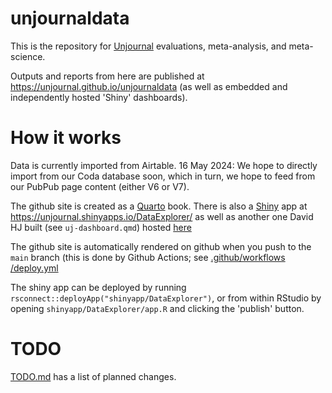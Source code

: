 # unjournaldata

This is the repository for
[Unjournal](https://www.unjournal.org) evaluations, meta-analysis, and meta-science.

Outputs and reports from here are published at <https://unjournal.github.io/unjournaldata> (as well as embedded and independently hosted 'Shiny' dashboards).


# How it works

Data is currently imported from Airtable. 16 May 2024: We hope to directly import from our Coda database soon, which in turn, we hope to feed from our PubPub page content (either V6 or V7).

The github site is created as a [Quarto](https://quarto.org) book. There is also
a [Shiny](https://shiny.posit.co) app at
<https://unjournal.shinyapps.io/DataExplorer/> as well as another one David HJ built (see `uj-dashboard.qmd`) hosted [here](https://unjournal.shinyapps.io/uj-dashboard)

The github site is automatically rendered on github when you push to the `main` branch (this is done by Github Actions; see [.github/workflows
/deploy.yml](https://github.com/unjournal/unjournaldata/blob/main/.github/workflows/deploy.yml)

The shiny app can be deployed by running
`rsconnect::deployApp("shinyapp/DataExplorer")`, or from within RStudio by
opening `shinyapp/DataExplorer/app.R` and clicking the 'publish' button.


# TODO


[TODO.md](TODO.md) has a list of planned changes.
